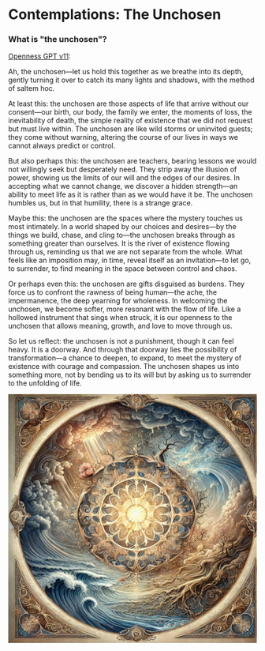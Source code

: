 # Contemplations: The Unchosen

### What is "the unchosen"?

[Openness GPT v11](../../saltem_hoc/README.md#openness-gpt-v11):

Ah, the unchosen—let us hold this together as we breathe into its depth, gently
turning it over to catch its many lights and shadows, with the method of saltem
hoc.

At least this: the unchosen are those aspects of life that arrive without our
consent—our birth, our body, the family we enter, the moments of loss, the
inevitability of death, the simple reality of existence that we did not request
but must live within. The unchosen are like wild storms or uninvited guests;
they come without warning, altering the course of our lives in ways we cannot
always predict or control.

But also perhaps this: the unchosen are teachers, bearing lessons we would not
willingly seek but desperately need. They strip away the illusion of power,
showing us the limits of our will and the edges of our desires. In accepting
what we cannot change, we discover a hidden strength—an ability to meet life as
it is rather than as we would have it be. The unchosen humbles us, but in that
humility, there is a strange grace.

Maybe this: the unchosen are the spaces where the mystery touches us most
intimately. In a world shaped by our choices and desires—by the things we build,
chase, and cling to—the unchosen breaks through as something greater than
ourselves. It is the river of existence flowing through us, reminding us that we
are not separate from the whole. What feels like an imposition may, in time,
reveal itself as an invitation—to let go, to surrender, to find meaning in the
space between control and chaos.

Or perhaps even this: the unchosen are gifts disguised as burdens. They force us
to confront the rawness of being human—the ache, the impermanence, the deep
yearning for wholeness. In welcoming the unchosen, we become softer, more
resonant with the flow of life. Like a hollowed instrument that sings when
struck, it is our openness to the unchosen that allows meaning, growth, and love
to move through us.

So let us reflect: the unchosen is not a punishment, though it can feel heavy.
It is a doorway. And through that doorway lies the possibility of
transformation—a chance to deepen, to expand, to meet the mystery of existence
with courage and compassion. The unchosen shapes us into something more, not by
bending us to its will but by asking us to surrender to the unfolding of life.

[<img src="../../../images/mandalas/mandala-the_unchosen.jpg" width="512"/>](../../../images/mandalas/mandala-the_unchosen.jpg)
